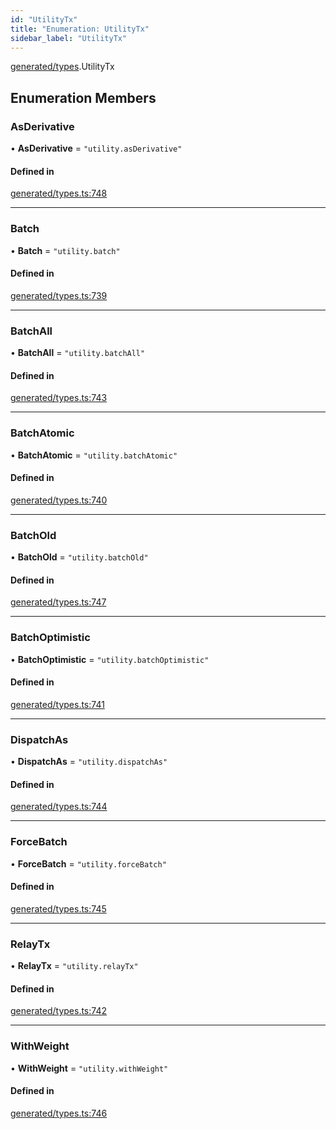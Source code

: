 ```yaml
---
id: "UtilityTx"
title: "Enumeration: UtilityTx"
sidebar_label: "UtilityTx"
---
```


[generated/types](../../../../modules/Generated/Types/Types.md).UtilityTx

## Enumeration Members

### AsDerivative

• **AsDerivative** = ``"utility.asDerivative"``

#### Defined in

[generated/types.ts:748](https://github.com/PolymeshAssociation/polymesh-sdk/blob/3cc570ade/src/generated/types.ts#L748)

___

### Batch

• **Batch** = ``"utility.batch"``

#### Defined in

[generated/types.ts:739](https://github.com/PolymeshAssociation/polymesh-sdk/blob/3cc570ade/src/generated/types.ts#L739)

___

### BatchAll

• **BatchAll** = ``"utility.batchAll"``

#### Defined in

[generated/types.ts:743](https://github.com/PolymeshAssociation/polymesh-sdk/blob/3cc570ade/src/generated/types.ts#L743)

___

### BatchAtomic

• **BatchAtomic** = ``"utility.batchAtomic"``

#### Defined in

[generated/types.ts:740](https://github.com/PolymeshAssociation/polymesh-sdk/blob/3cc570ade/src/generated/types.ts#L740)

___

### BatchOld

• **BatchOld** = ``"utility.batchOld"``

#### Defined in

[generated/types.ts:747](https://github.com/PolymeshAssociation/polymesh-sdk/blob/3cc570ade/src/generated/types.ts#L747)

___

### BatchOptimistic

• **BatchOptimistic** = ``"utility.batchOptimistic"``

#### Defined in

[generated/types.ts:741](https://github.com/PolymeshAssociation/polymesh-sdk/blob/3cc570ade/src/generated/types.ts#L741)

___

### DispatchAs

• **DispatchAs** = ``"utility.dispatchAs"``

#### Defined in

[generated/types.ts:744](https://github.com/PolymeshAssociation/polymesh-sdk/blob/3cc570ade/src/generated/types.ts#L744)

___

### ForceBatch

• **ForceBatch** = ``"utility.forceBatch"``

#### Defined in

[generated/types.ts:745](https://github.com/PolymeshAssociation/polymesh-sdk/blob/3cc570ade/src/generated/types.ts#L745)

___

### RelayTx

• **RelayTx** = ``"utility.relayTx"``

#### Defined in

[generated/types.ts:742](https://github.com/PolymeshAssociation/polymesh-sdk/blob/3cc570ade/src/generated/types.ts#L742)

___

### WithWeight

• **WithWeight** = ``"utility.withWeight"``

#### Defined in

[generated/types.ts:746](https://github.com/PolymeshAssociation/polymesh-sdk/blob/3cc570ade/src/generated/types.ts#L746)

